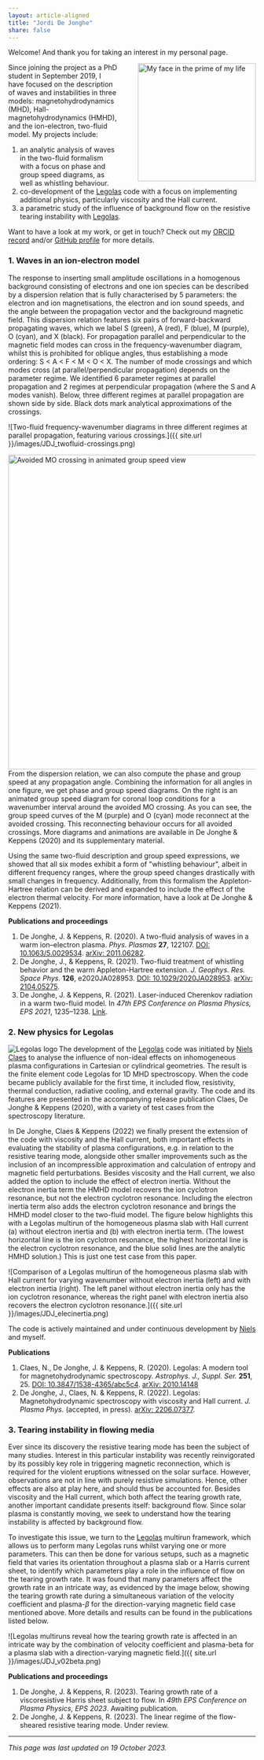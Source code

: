 ```yaml
---
layout: article-aligned
title: "Jordi De Jonghe"
share: false
---
```


<!-- Note to self: don't forget to update the date at the bottom! -->

Welcome! And thank you for taking an interest in my personal page.

<img src="{{ site.url }}/images/bio-photo-JDJ.jpg" alt="My face in the prime of my life" style="float: right; padding-left: 2.5rem; width: 15rem">

Since joining the project as a PhD student in September 2019, I have focused on the description of waves and instabilities in three models: magnetohydrodynamics (MHD), Hall-magnetohydrodynamics (HMHD), and the ion-electron, two-fluid model. My projects include:
1. an analytic analysis of waves in the two-fluid formalism with a focus on phase and group speed diagrams, as well as whistling behaviour.
2. co-development of the [Legolas](https://legolas.science) code with a focus on implementing additional physics, particularly viscosity and the Hall current.
3. a parametric study of the influence of background flow on the resistive tearing instability with [Legolas](https://legolas.science).

Want to have a look at my work, or get in touch? Check out my [ORCID record](https://orcid.org/0000-0003-2443-3903) and/or [GitHub profile](https://github.com/jordidj) for more details.



### 1. Waves in an ion-electron model

The response to inserting small amplitude oscillations in a homogenous background consisting of electrons and one ion species can be described by a dispersion relation that is fully characterised by 5 parameters: the electron and ion magnetisations, the electron and ion sound speeds, and the angle between the propagation vector and the background magnetic field. This dispersion relation features six pairs of forward-backward propagating waves, which we label S (green), A (red), F (blue), M (purple), O (cyan), and X (black). For propagation parallel and perpendicular to the magnetic field modes can cross in the frequency-wavenumber diagram, whilst this is prohibited for oblique angles, thus establishing a mode ordering: S < A < F < M < O < X. The number of mode crossings and which modes cross (at parallel/perpendicular propagation) depends on the parameter regime. We identified 6 parameter regimes at parallel propagation and 2 regimes at perpendicular propagation (where the S and A modes vanish). Below, three different regimes at parallel propagation are shown side by side. Black dots mark analytical approximations of the crossings.

![Two-fluid frequency-wavenumber diagrams in three different regimes at parallel propagation, featuring various crossings.]({{ site.url }}/images/JDJ_twofluid-crossings.png)

<img src="{{ site.url }}/images/JDJ_group-coronal-MO.gif" width="300" alt="Avoided MO crossing in animated group speed view" style="float: right; padding-left: 2.5rem; width: 40rem">

From the dispersion relation, we can also compute the phase and group speed at any propagation angle. Combining the information for all angles in one figure, we get phase and group speed diagrams. On the right is an animated group speed diagram for coronal loop conditions for a wavenumber interval around the avoided MO crossing. As you can see, the group speed curves of the M (purple) and O (cyan) mode reconnect at the avoided crossing. This reconnecting behaviour occurs for all avoided crossings. More diagrams and animations are available in De Jonghe & Keppens (2020) and its supplementary material.

Using the same two-fluid description and group speed expressions, we showed that all six modes exhibit a form of "whistling behaviour", albeit in different frequency ranges, where the group speed changes drastically with small changes in frequency. Additionally, from this formalism the Appleton-Hartree relation can be derived and expanded to include the effect of the electron thermal velocity. For more information, have a look at De Jonghe & Keppens (2021).



**Publications and proceedings**
1. De Jonghe, J. & Keppens, R. (2020). A two-fluid analysis of waves in a warm ion–electron plasma. *Phys. Plasmas* **27**, 122107. [DOI: 10.1063/5.0029534](https://doi.org/10.1063/5.0029534). [arXiv: 2011.06282](https://arxiv.org/abs/2011.06282).
2. De Jonghe, J., & Keppens, R. (2021). Two-fluid treatment of whistling behavior and the warm Appleton-Hartree extension. *J. Geophys. Res. Space Phys.* **126**, e2020JA028953. [DOI: 10.1029/2020JA028953](https://doi.org/10.1029/2020JA028953). [arXiv: 2104.05275](https://arxiv.org/abs/2104.05275).
3. De Jonghe, J. & Keppens, R. (2021). Laser-induced Cherenkov radiation in a warm two-fluid model. In *47th EPS Conference on Plasma Physics, EPS 2021*, 1235–1238. [Link](http://ocs.ciemat.es/EPS2021PAP/pdf/P5.4009.pdf).



### 2. New physics for Legolas

<img src="{{ site.url }}/images/legolas_logo_400x250.png" alt="Legolas logo" align="left">

The development of the [Legolas](https://legolas.science) code was initiated by [Niels Claes](../nielsclaes) to analyse the influence of non-ideal effects on inhomogeneous plasma configurations in Cartesian or cylindrical geometries. The result is the finite element code Legolas for 1D MHD spectroscopy. When the code became publicly available for the first time, it included flow, resistivity, thermal conduction, radiative cooling, and external gravity. The code and its features are presented in the accompanying release publication Claes, De Jonghe & Keppens (2020), with a variety of test cases from the spectroscopy literature.

In De Jonghe, Claes & Keppens (2022) we finally present the extension of the code with viscosity and the Hall current, both important effects in evaluating the stability of plasma configurations, e.g. in relation to the resistive tearing mode, alongside other smaller improvements such as the inclusion of an incompressible approximation and calculation of entropy and magnetic field perturbations. Besides viscosity and the Hall current, we also added the option to include the effect of electron inertia. Without the electron inertia term the HMHD model recovers the ion cyclotron resonance, but not the electron cyclotron resonance. Including the electron inertia term also adds the electron cyclotron resonance and brings the HMHD model closer to the two-fluid model. The figure below highlights this with a Legolas multirun of the homogeneous plasma slab with Hall current (a) without electron inertia and (b) with electron inertia term. (The lowest horizontal line is the ion cyclotron resonance, the highest horizontal line is the electron cyclotron resonance, and the blue solid lines are the analytic HMHD solution.) This is just one test case from this paper.

![Comparison of a Legolas multirun of the homogeneous plasma slab with Hall current for varying wavenumber without electron inertia (left) and with electron inertia (right). The left panel without electron inertia only has the ion cyclotron resonance, whereas the right panel with electron inertia also recovers the electron cyclotron resonance.]({{ site.url }}/images/JDJ_elecinertia.png)

The code is actively maintained and under continuous development by [Niels](../nielsclaes) and myself.

**Publications**
1. Claes, N., De Jonghe, J. & Keppens, R. (2020). Legolas: A modern tool for magnetohydrodynamic spectroscopy. *Astrophys. J., Suppl. Ser.* **251**, 25. [DOI: 10.3847/1538-4365/abc5c4](https://doi.org/10.3847/1538-4365/abc5c4). [arXiv: 2010.14148](https://arxiv.org/abs/2010.14148)
2. De Jonghe, J., Claes, N. & Keppens, R. (2022). Legolas: Magnetohydrodynamic spectroscopy with viscosity and Hall current. *J. Plasma Phys.* (accepted, in press). [arXiv: 2206.07377](https://arxiv.org/abs/2206.07377).



### 3. Tearing instability in flowing media

Ever since its discovery the resistive tearing mode has been the subject of many studies. Interest in this particular instability was recently reinvigorated by its possibly key role in triggering magnetic reconnection, which is required for the violent eruptions witnessed on the solar surface. However, observations are not in line with purely resistive simulations. Hence, other effects are also at play here, and should thus be accounted for. Besides viscosity and the Hall current, which both affect the tearing growth rate, another important candidate presents itself: background flow. Since solar plasma is constantly moving, we seek to understand how the tearing instability is affected by background flow.

To investigate this issue, we turn to the [Legolas](https://legolas.science) multirun framework, which allows us to perform many Legolas runs whilst varying one or more parameters. This can then be done for various setups, such as a magnetic field that varies its orientation throughout a plasma slab or a Harris current sheet, to identify which parameters play a role in the influence of flow on the tearing growth rate. It was found that many parameters affect the growth rate in an intricate way, as evidenced by the image below, showing the tearing growth rate during a simultaneous variation of the velocity coefficient and plasma-$\beta$ for the direction-varying magnetic field case mentioned above. More details and results can be found in the publications listed below.

![Legolas multiruns reveal how the tearing growth rate is affected in an intricate way by the combination of velocity coefficient and plasma-beta for a plasma slab with a direction-varying magnetic field.]({{ site.url }}/images/JDJ_v02beta.png)

**Publications and proceedings**
1. De Jonghe, J. & Keppens, R. (2023). Tearing growth rate of a viscoresistive Harris sheet subject to flow. In *49th EPS Conference on Plasma Physics, EPS 2023*. Awaiting publication.
2. De Jonghe, J. & Keppens, R. (2023). The linear regime of the flow-sheared resistive tearing mode. Under review.

---
*This page was last updated on 19 October 2023.*
